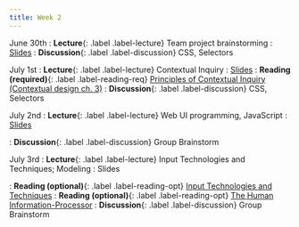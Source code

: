 ```yaml
---
title: Week 2
---
```


<!-- prettier-ignore-start -->

June 30th
: **Lecture**{: .label .label-lecture} Team project brainstorming
  : [Slides](https://bcourses.berkeley.edu/courses/1545463/files?preview=91939925)
: **Discussion**{: .label .label-discussion} CSS, Selectors

July 1st
: **Lecture**{: .label .label-lecture} Contextual Inquiry
  : [Slides](https://bcourses.berkeley.edu/courses/1545463/files/folder/lectures?preview=91945176)
: **Reading (required)**{: .label .label-reading-req} [Principles of Contextual Inquiry (Contextual design ch. 3)](https://bcourses.berkeley.edu/courses/1545463/files/folder/readings?preview=91925395)
: **Discussion**{: .label .label-discussion} CSS, Selectors

July 2nd
: **Lecture**{: .label .label-lecture} Web UI programming, JavaScript
  : [Slides](https://bcourses.berkeley.edu/courses/1545463/files/folder/lectures?preview=91950585)

: **Discussion**{: .label .label-discussion} Group Brainstorm

July 3rd
: **Lecture**{: .label .label-lecture} Input Technologies and Techniques; Modeling
  : Slides
<!-- : **Reading (optional)**{: .label .label-reading-opt} [Direct Manipulation Interfaces](https://www.lri.fr/~mbl/ENS/FONDIHM/2013/papers/Hutchins-HCI-85.pdf) -->
: **Reading (optional)**{: .label .label-reading-opt} [Input Technologies and Techniques](https://www.microsoft.com/en-us/research/wp-content/uploads/2016/11/Input-Technologies-and-Techniques-HCI-Handbook-3rd-Edition.pdf)
: **Reading (optional)**{: .label .label-reading-opt} [The Human Information-Processor](https://bcourses.berkeley.edu/courses/1535376/files/folder/readings?preview=89101494)
: **Discussion**{: .label .label-discussion} Group Brainstorm

<!-- prettier-ignore-end -->
